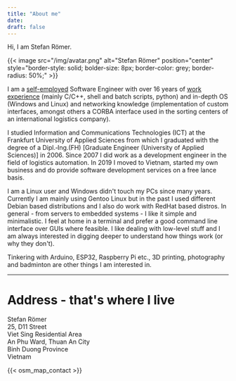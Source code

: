 ```yaml
---
title: "About me"
date:
draft: false
---
```


Hi, I am Stefan Römer.

{{< image src="/img/avatar.png" alt="Stefan Römer" position="center" style="border-style: solid; bolder-size: 8px; border-color: grey; border-radius: 50%;" >}}

I am a [self-employed](/business) Software Engineer with over 16 years of [work experience](/experience) (mainly C/C++, shell and batch
scripts, python) and in-depth OS (Windows and Linux) and networking knowledge (implementation of
custom interfaces, amongst others a CORBA interface used in the sorting centers of an international
logistics company).

I studied Information and Communications Technologies (ICT) at the Frankfurt University of Applied Sciences
from which I graduated with the degree of a Dipl.&#x2011;Ing.(FH) [Graduate Engineer (University of Applied Sciences)]
in 2006. Since 2007 I did work as a development engineer in the field of logistics automation.
In 2019 I moved to Vietnam, started my own business and do provide software development services on a free
lance basis.

I am a Linux user and Windows didn't touch my PCs since many years. Currently I am mainly using Gentoo Linux but in the
past I used different Debian based distributions and I also do work with RedHat based distros. In general - from servers to
embedded systems - I like it simple and minimalistic. I feel at home in a terminal and prefer a good command line interface
over GUIs where feasible. I like dealing with low-level stuff and I am always interested in digging deeper to understand
how things work (or why they don't).

Tinkering with Arduino, ESP32, Raspberry Pi etc., 3D printing, photography and badminton are other things I am interested in.

---

# Address - that's where I live

Stefan Römer  
25, D11 Street  
Viet Sing Residential Area  
An Phu Ward, Thuan An City  
Binh Duong Province  
Vietnam

{{< osm_map_contact >}}

